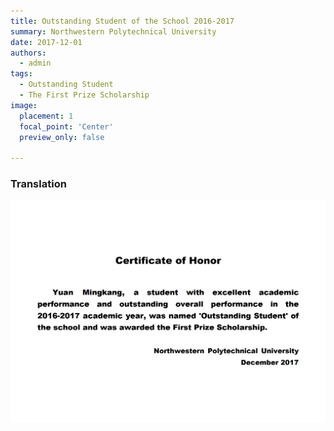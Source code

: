 ```yaml
---
title: Outstanding Student of the School 2016-2017
summary: Northwestern Polytechnical University
date: 2017-12-01
authors:
  - admin
tags:
  - Outstanding Student
  - The First Prize Scholarship
image:
  placement: 1
  focal_point: 'Center'
  preview_only: false
  
---
```


### Translation
![](./17en.png)



